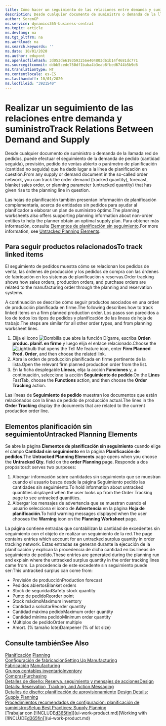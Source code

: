 ```yaml
---
title: Cómo hacer un seguimiento de las relaciones entre demanda y suministro | Documentos de Microsoft
description: Desde cualquier documento de suministro o demanda de la llamada red de pedidos, puede efectuar el seguimiento de la demanda de pedido (cantidad seguida), previsión, pedido de ventas abierto o parámetro de planificación (cantidad no seguida) que ha dado lugar a la línea de planificación en cuestión.
author: SorenGP
ms.service: dynamics365-business-central
ms.topic: article
ms.devlang: na
ms.tgt_pltfrm: na
ms.workload: na
ms.search.keywords: ''
ms.date: 10/01/2020
ms.author: edupont
ms.openlocfilehash: 3d053de6193593256e404803d61b14f4681dc771
ms.sourcegitcommit: ddbb5cede750df1baba4b3eab8fbed6744b5b9d6
ms.translationtype: HT
ms.contentlocale: es-ES
ms.lasthandoff: 10/01/2020
ms.locfileid: "3921540"
---
```

# <a name="track-relations-between-demand-and-supply"></a><span data-ttu-id="40d88-103">Realizar un seguimiento de las relaciones entre demanda y suministro</span><span class="sxs-lookup"><span data-stu-id="40d88-103">Track Relations Between Demand and Supply</span></span>
<span data-ttu-id="40d88-104">Desde cualquier documento de suministro o demanda de la llamada red de pedidos, puede efectuar el seguimiento de la demanda de pedido (cantidad seguida), previsión, pedido de ventas abierto o parámetro de planificación (cantidad no seguida) que ha dado lugar a la línea de planificación en cuestión.</span><span class="sxs-lookup"><span data-stu-id="40d88-104">From any supply or demand document in the so-called order network, you can track the order demand (tracked quantity), forecast, blanket sales order, or planning parameter (untracked quantity) that has given rise to the planning line in question.</span></span>

<span data-ttu-id="40d88-105">Las hojas de planificación también presentan información de planificación complementaria, acerca de entidades sin pedidos para ayudar al planificador a elaborar un plan de suministro óptimo.</span><span class="sxs-lookup"><span data-stu-id="40d88-105">The planning worksheets also offers supporting planning information about non-order entities to help the planner obtain an optimal supply plan.</span></span> <span data-ttu-id="40d88-106">Para obtener más información, consulte [Elementos de planificación sin seguimiento](production-how-track-demand-supply.md#untracked-planning-elements).</span><span class="sxs-lookup"><span data-stu-id="40d88-106">For more information, see [Untracked Planning Elements](production-how-track-demand-supply.md#untracked-planning-elements).</span></span>

## <a name="to-track-linked-items"></a><span data-ttu-id="40d88-107">Para seguir productos relacionados</span><span class="sxs-lookup"><span data-stu-id="40d88-107">To track linked items</span></span>
<span data-ttu-id="40d88-108">El seguimiento de pedidos muestra cómo se relacionan los pedidos de venta, las órdenes de producción y los pedidos de compra con las órdenes de fabricación en los sistemas de planificación y reservas.</span><span class="sxs-lookup"><span data-stu-id="40d88-108">Order tracking shows how sales orders, production orders, and purchase orders are related to the manufacturing order through the planning and reservation systems.</span></span>

<span data-ttu-id="40d88-109">A continuación se describe cómo seguir productos asociados en una orden de producción planificada en firme.</span><span class="sxs-lookup"><span data-stu-id="40d88-109">The following describes how to track linked items on a firm planned production order.</span></span> <span data-ttu-id="40d88-110">Los pasos son parecidos a los de todos los tipos de pedidos y planificación de las líneas de hoja de trabajo.</span><span class="sxs-lookup"><span data-stu-id="40d88-110">The steps are similar for all other order types, and from planning worksheet lines.</span></span>

1. <span data-ttu-id="40d88-111">Elija el icono ![Bombilla que abre la función Dígame](media/ui-search/search_small.png "Dígame qué desea hacer"), escriba **Orden produc. planif. en firme** y luego elija el enlace relacionado.</span><span class="sxs-lookup"><span data-stu-id="40d88-111">Choose the ![Lightbulb that opens the Tell Me feature](media/ui-search/search_small.png "Tell me what you want to do") icon, enter **Firm Planned Prod. Order**, and then choose the related link.</span></span>
2. <span data-ttu-id="40d88-112">Abra la orden de producción planificada en firme pertinente de la lista.</span><span class="sxs-lookup"><span data-stu-id="40d88-112">Open the relevant firm planned production order from the list.</span></span>
3. <span data-ttu-id="40d88-113">En la ficha desplegable **Líneas**, elija la acción **Funciones** y, a continuación, seleccione la acción **Seguimiento de pedido**.</span><span class="sxs-lookup"><span data-stu-id="40d88-113">On the **Lines** FastTab, choose the **Functions** action, and then choose the **Order Tracking** action.</span></span>

<span data-ttu-id="40d88-114">Las líneas de **Seguimiento de pedido** muestran los documentos que están relacionados con la línea de pedido de producción actual.</span><span class="sxs-lookup"><span data-stu-id="40d88-114">The lines in the **Order Tracking** display the documents that are related to the current production order line.</span></span>

## <a name="untracked-planning-elements"></a><span data-ttu-id="40d88-115">Elementos planificación sin seguimiento</span><span class="sxs-lookup"><span data-stu-id="40d88-115">Untracked Planning Elements</span></span>
<span data-ttu-id="40d88-116">Se abre la página **Elementos de planificación sin seguimiento** cuando elige el campo **Cantidad sin seguimiento** en la página **Planificación de pedidos**.</span><span class="sxs-lookup"><span data-stu-id="40d88-116">The **Untracked Planning Elements** page opens when you choose the **Untracked Qty.** field on the **order Planning** page.</span></span> <span data-ttu-id="40d88-117">Responde a dos propósitos:</span><span class="sxs-lookup"><span data-stu-id="40d88-117">It serves two purposes:</span></span>

1. <span data-ttu-id="40d88-118">Albergar información sobre cantidades sin seguimiento que se muestran cuando el usuario busca desde la página Seguimiento pedido las cantidades sin seguimiento.</span><span class="sxs-lookup"><span data-stu-id="40d88-118">To hold information about untracked quantities displayed when the user looks up from the Order Tracking page to see untracked quantities.</span></span>
2. <span data-ttu-id="40d88-119">Albergar los mensajes de advertencia que se muestran cuando el usuario selecciona el icono de **Advertencia** en la página **Hoja de planificación**.</span><span class="sxs-lookup"><span data-stu-id="40d88-119">To hold warning messages displayed when the user chooses the **Warning** icon on the **Planning Worksheet** page.</span></span>

<span data-ttu-id="40d88-120">La página contiene entradas que contabilizan la cantidad de excedentes sin seguimiento con el objeto de realizar un seguimiento de la red.</span><span class="sxs-lookup"><span data-stu-id="40d88-120">The page contains entries which account for an untracked surplus quantity in order tracking network.</span></span> <span data-ttu-id="40d88-121">Estas entradas se generan durante la ejecución de la planificación y explican la procedencia de dicha cantidad en las líneas de seguimiento de pedido.</span><span class="sxs-lookup"><span data-stu-id="40d88-121">These entries are generated during the planning run and explain where the untracked surplus quantity in the order tracking lines came from.</span></span> <span data-ttu-id="40d88-122">La procedencia de este excedente sin seguimiento puede ser:</span><span class="sxs-lookup"><span data-stu-id="40d88-122">This untracked surplus can come from:</span></span>

- <span data-ttu-id="40d88-123">Previsión de producción</span><span class="sxs-lookup"><span data-stu-id="40d88-123">Production forecast</span></span>
- <span data-ttu-id="40d88-124">Pedidos abiertos</span><span class="sxs-lookup"><span data-stu-id="40d88-124">Blanket orders</span></span>
- <span data-ttu-id="40d88-125">Stock de seguridad</span><span class="sxs-lookup"><span data-stu-id="40d88-125">Safety stock quantity</span></span>
- <span data-ttu-id="40d88-126">Punto de pedido</span><span class="sxs-lookup"><span data-stu-id="40d88-126">Reorder point</span></span>
- <span data-ttu-id="40d88-127">Stock máximo</span><span class="sxs-lookup"><span data-stu-id="40d88-127">Maximum inventory</span></span>
- <span data-ttu-id="40d88-128">Cantidad a solicitar</span><span class="sxs-lookup"><span data-stu-id="40d88-128">Reorder quantity</span></span>
- <span data-ttu-id="40d88-129">Cantidad máxima pedido</span><span class="sxs-lookup"><span data-stu-id="40d88-129">Maximum order quantity</span></span>
- <span data-ttu-id="40d88-130">Cantidad mínima pedido</span><span class="sxs-lookup"><span data-stu-id="40d88-130">Minimum order quantity</span></span>
- <span data-ttu-id="40d88-131">Múltiplos de pedido</span><span class="sxs-lookup"><span data-stu-id="40d88-131">Order multiple</span></span>
- <span data-ttu-id="40d88-132">Amort. (% tamaño lote)</span><span class="sxs-lookup"><span data-stu-id="40d88-132">Dampener (% of lot size)</span></span>

## <a name="see-also"></a><span data-ttu-id="40d88-133">Consulte también</span><span class="sxs-lookup"><span data-stu-id="40d88-133">See Also</span></span>  
<span data-ttu-id="40d88-134">[Planificación](production-planning.md) </span><span class="sxs-lookup"><span data-stu-id="40d88-134">[Planning](production-planning.md) </span></span>  
[<span data-ttu-id="40d88-135">Configuración de fabricación</span><span class="sxs-lookup"><span data-stu-id="40d88-135">Setting Up Manufacturing</span></span>](production-configure-production-processes.md)  
<span data-ttu-id="40d88-136">[Fabricación](production-manage-manufacturing.md)  </span><span class="sxs-lookup"><span data-stu-id="40d88-136">[Manufacturing](production-manage-manufacturing.md)  </span></span>  
[<span data-ttu-id="40d88-137">Grupos contables inventario</span><span class="sxs-lookup"><span data-stu-id="40d88-137">Inventory</span></span>](inventory-manage-inventory.md)  
[<span data-ttu-id="40d88-138">Compras</span><span class="sxs-lookup"><span data-stu-id="40d88-138">Purchasing</span></span>](purchasing-manage-purchasing.md)  
[<span data-ttu-id="40d88-139">Detalles de diseño: Reserva, seguimiento y mensajes de acciones</span><span class="sxs-lookup"><span data-stu-id="40d88-139">Design Details: Reservation, Tracking, and Action Messaging</span></span>](design-details-reservation-order-tracking-and-action-messaging.md)  
<span data-ttu-id="40d88-140">[Detalles de diseño: planificación de aprovisionamiento](design-details-supply-planning.md) </span><span class="sxs-lookup"><span data-stu-id="40d88-140">[Design Details: Supply Planning](design-details-supply-planning.md) </span></span>  
[<span data-ttu-id="40d88-141">Procedimientos recomendados de configuración: planificación de suministros</span><span class="sxs-lookup"><span data-stu-id="40d88-141">Setup Best Practices: Supply Planning</span></span>](setup-best-practices-supply-planning.md)  
<span data-ttu-id="40d88-142">[Trabajar con [!INCLUDE[d365fin](includes/d365fin_md.md)]](ui-work-product.md)</span><span class="sxs-lookup"><span data-stu-id="40d88-142">[Working with [!INCLUDE[d365fin](includes/d365fin_md.md)]](ui-work-product.md)</span></span>

